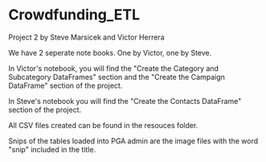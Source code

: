 # Crowdfunding_ETL

Project 2 by Steve Marsicek and Victor Herrera

We have 2 seperate note books.  One by Victor, one by Steve.   

In Victor's notebook, you will find the "Create the Category and Subcategory DataFrames" section and the "Create the Campaign DataFrame" section of the project.  

In Steve's notebook you will find the "Create the Contacts DataFrame" section of the project. 

All CSV files created can be found in the resouces folder.    

Snips of the tables loaded into PGA admin are the image files with the word "snip" included in the title. 

